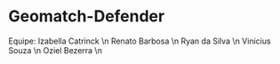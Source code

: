 # Geomatch-Defender
Equipe:
Izabella Catrinck \n
Renato Barbosa \n
Ryan da Silva \n
Vinicius Souza \n
Oziel Bezerra \n
